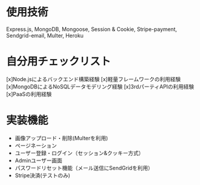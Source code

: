 # 使用技術
Express.js, MongoDB, Mongoose, Session &amp; Cookie, Stripe-payment, Sendgrid-email, Multer, Heroku

# 自分用チェックリスト
[x]Node.jsによるバックエンド構築経験
[x]軽量フレームワークの利用経験
[x]MongoDBによるNoSQLデータモデリング経験
[x]3rdパーティAPIの利用経験
[x]PaaSの利用経験

# 実装機能
- 画像アップロード・削除(Multerを利用)
- ページネーション
- ユーザー登録・ログイン（セッション&クッキー方式）
- Adminユーザー画面
- パスワードリセット機能（メール送信にSendGridを利用）
- Stripe決済(テストのみ)
